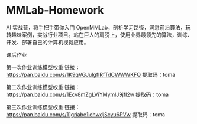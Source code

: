 # MMLab-Homework

AI 实战营，将手把手带你入门 OpenMMLab，剖析学习路径，洞悉前沿算法，玩转趣味案例，实战行业项目。站在巨人的肩膀上，使用业界最领先的算法，训练、开发、部署自己的计算机视觉应用。

课后作业

第一次作业训练模型权重 链接：https://pan.baidu.com/s/1K9qVGJulgfIRfTdCWWWKFQ  提取码：toma

第二次作业训练模型权重 链接：https://pan.baidu.com/s/1Ecv8mZgLViYMymlJ9jfI2w  提取码：toma

第三次作业训练模型权重 链接：https://pan.baidu.com/s/11griabe1lehwdjScyu6PVw  提取码：toma
